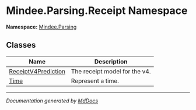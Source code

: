 ﻿<!--  
  <auto-generated>   
    The contents of this file were generated by a tool.  
    Changes to this file may be list if the file is regenerated  
  </auto-generated>   
-->

# Mindee.Parsing.Receipt Namespace

**Namespace:** [Mindee.Parsing](../index.md)  

## Classes

| Name                                                | Description                   |
| --------------------------------------------------- | ----------------------------- |
| [ReceiptV4Prediction](ReceiptV4Prediction/index.md) | The receipt model for the v4. |
| [Time](Time/index.md)                               | Represent a time.             |

___

*Documentation generated by [MdDocs](https://github.com/ap0llo/mddocs)*
